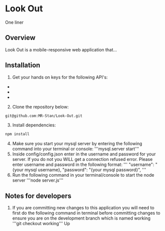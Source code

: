 # Look Out
One liner

## Overview
Look Out is a mobile-responsive web application that...

## Installation
1. Get your hands on keys for the following API's:
*
*
*
2. Clone the repository below:
```sh
git@github.com:MR-Stan/Look-Out.git
```
3. Install dependencies:
```sh
npm install
```
4. Make sure you start your mysql server by entering the following command into your terminal or console:
'''mysql.server start'''
5. Inside config/config.json enter in the username and password for your server. If you do not you WILL get a connection refused error. Please enter username and password in the following format:
'''
"username": "{your mysql username},
"password": "{your mysql password}",
'''
6. Run the following command in your terminal/console to start the node server
'''node server.js'''


## Notes for developers
1. If you are committing new changes to this application you will need to first do the following command in terminal before committing changes to ensure you are on the development branch which is named working
'''git checkout working''' 
Up
